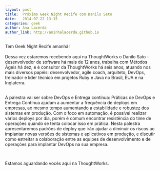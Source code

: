 ```yaml
---
layout: post
title:  Próximo Geek Night Recife com Danilo Sato
date:   2014-07-22 13:15
categories: geek
author: Ana Lacerda
author_link: http://aninhalacerda.github.io
---
```


Tem Geek Night Recife amanhã! 
<br> 
<br>
Dessa vez estaremos recebendo aqui na ThoughtWorks o Danilo Sato - desenvolvedor de software há mais de 12 anos, trabalha com Métodos Ágeis há dez, e é consultor da ThoughtWorks há seis anos, atuando nos mais diversos papéis: desenvolvedor, agile coach, arquiteto, DevOps, treinador e líder técnico em projetos Ruby e Java no Brasil, EUA e na Inglaterra. 
<br> 
<br> 

A palestra vai ser sobre DevOps e Entrega contínua: Práticas de DevOps e Entrega Contínua ajudam a aumentar a frequência de deploys em empresas, ao mesmo tempo aumentando a estabilidade e robustez dos sistemas em produção. Com o foco em automação, é possível realizar vários deploys por dia, porém é comum encontrar resistência do time de operações quando se tenta colocar isso em prática. Nesta palestra apresentaremos padrões de deploy que irão ajudar a diminuir os riscos ao implantar novas versões de sistemas e aplicativos em produção, e discutir como estreitar a colaboração entre as equipes de desenvolvimento e de operações para implantar DevOps na sua empresa.


<br>

Estamos aguardando vocês aqui na ThoughtWorks.